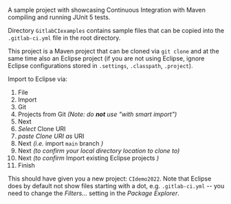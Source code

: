 A sample project with showcasing Continuous Integration with Maven compiling and running JUnit 5 tests. 

Directory `GitlabCIexamples` contains sample files that can be copied into the `.gitlab-ci.yml` file in the root directory. 

This project is a Maven project that can be cloned via `git clone` and at the same time also an Eclipse project (if you are not using Eclipse, ignore Eclipse configurations stored in `.settings`, `.classpath`,  `.project`). 


Import to Eclipse via: 

1. File 
1. Import 
1. Git
1. Projects from Git *(Note: do __not__ use "with smart import")* 
1. Next
1. *Select* Clone URI
1. *paste Clone URI as* URI
1. Next *(i.e.* import `main` branch *)*
1. Next *(to confirm your local directory location to clone to)*
1. Next *(to confirm* Import existing Eclipse projects *)*
1. Finish

This should have given you a new project: `CIdemo2022`. Note that Eclipse does by default not show files starting with a dot, e.g. `.gitlab-ci.yml` -- you need to change the *Filters...* setting in the *Package Explorer*.
